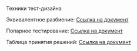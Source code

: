 Техники тест-дизайна

Эквивалентное разбиение:
[Ссылка на документ](https://docs.google.com/spreadsheets/d/1O3WDXZ4PBUcwJfe6hys3YqjnJXYOHsGkJI_CoYaENBw/edit?gid=71466976#gid=71466976)

Попарное тестирование:
[Ссылка на документ](https://docs.google.com/spreadsheets/d/1hfBI9X3cBZ7E7FQhL43Nv2ubznzRWSxwp0dPNjChO6s/edit?gid=0#gid=0)

Таблица принятия решений:
[Ссылка на документ](https://docs.google.com/spreadsheets/d/1QM1eJ5_ro8okptu6u9BhEdrtetYHjkTVDW_D8H4TcqI/edit?gid=0#gid=0)
